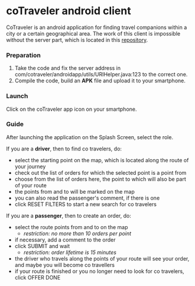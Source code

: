<h1>coTraveler android client</h1>

СoTraveler is an android application for finding travel companions within a city or a certain geographical area.
The work of this client is impossible without the server part, which is located in this [repository](https://github.com/PlekhanovAA/cotraveler_server).

<h3>Preparation</h3>

1. Take the code and fix the server address in com/cotraveler/androidapp/utils/URIHelper.java:123 to the correct one.
2. Compile the code, build an **APK** file and upload it to your smartphone.

<h3>Launch</h3>

Click on the coTraveler app icon on your smartphone.

<h3>Guide</h3>

After launching the application on the Splash Screen, select the role.

If you are a **driver**, then to find co travelers, do:
* select the starting point on the map, which is located along the route of your journey
* check out the list of orders for which the selected point is a point from
* choose from the list of orders here, the point to which will also be part of your route
* the points from and to will be marked on the map
* you can also read the passenger's comment, if there is one
* click RESET FILTERS to start a new search for co travelers

If you are a **passenger**, then to create an order, do:

* select the route points from and to on the map
  * <em>restriction: no more than 10 orders per point</em>
* if necessary, add a comment to the order
* click SUBMIT and wait
  * <em>restriction: order lifetime is 15 minutes</em>
* the driver who travels along the points of your route will see your order, and maybe you will become co travellers
* if your route is finished or you no longer need to look for co travelers, click OFFER DONE

